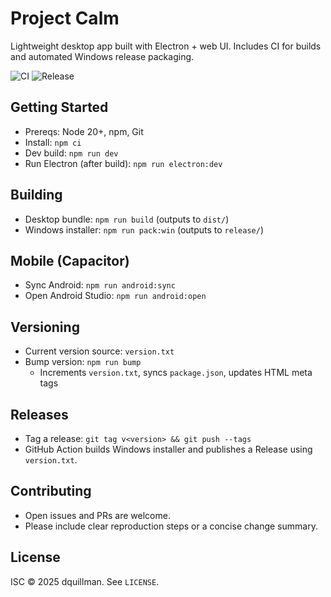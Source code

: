 # Project Calm

Lightweight desktop app built with Electron + web UI. Includes CI for builds and automated Windows release packaging.

![CI](https://github.com/dquillman/projectcalm/actions/workflows/ci.yml/badge.svg)
![Release](https://img.shields.io/github/v/release/dquillman/projectcalm?include_prereleases&sort=semver)

## Getting Started
- Prereqs: Node 20+, npm, Git
- Install: `npm ci`
- Dev build: `npm run dev`
- Run Electron (after build): `npm run electron:dev`

## Building
- Desktop bundle: `npm run build` (outputs to `dist/`)
- Windows installer: `npm run pack:win` (outputs to `release/`)

## Mobile (Capacitor)
- Sync Android: `npm run android:sync`
- Open Android Studio: `npm run android:open`

## Versioning
- Current version source: `version.txt`
- Bump version: `npm run bump`
  - Increments `version.txt`, syncs `package.json`, updates HTML meta tags

## Releases
- Tag a release: `git tag v<version> && git push --tags`
- GitHub Action builds Windows installer and publishes a Release using `version.txt`.

## Contributing
- Open issues and PRs are welcome.
- Please include clear reproduction steps or a concise change summary.

## License
ISC © 2025 dquillman. See `LICENSE`.

